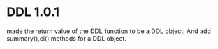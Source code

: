 # DDL 1.0.1
made the return value of the DDL function to be a DDL object. And add summary(),ci() methods for a DDL object. 

